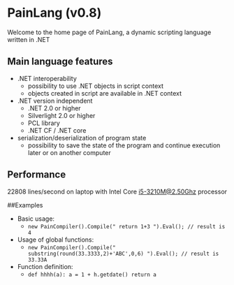# PainLang (v0.8)
Welcome to the home page of PainLang, a dynamic scripting language written in .NET

## Main language features
 + .NET interoperability
   + possibility to use .NET objects in script context
   + objects created in script are available in .NET context
 + .NET version independent
   + .NET 2.0 or higher
   + Silverlight 2.0 or higher
   + PCL library
   + .NET CF / .NET core
 + serialization/deserialization of program state
   + possibility to save the state of the program and continue execution later or on another computer

## Performance
 22808 lines/second on laptop with Intel Core i5-3210M@2.50Ghz processor 

##Examples

 + Basic usage:
   + `new PainCompiler().Compile(" return 1+3 ").Eval(); // result is 4`
 + Usage of global functions:
   + `new PainCompiler().Compile(" substring(round(33.3333,2)+'ABC',0,6) ").Eval(); // result is 33.33A`
 + Function definition:
   + `def hhhh(a):
  a = 1 + h.getdate()
  return a`
 


